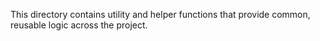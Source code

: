 This directory contains utility and helper functions that provide common, reusable logic across the project.